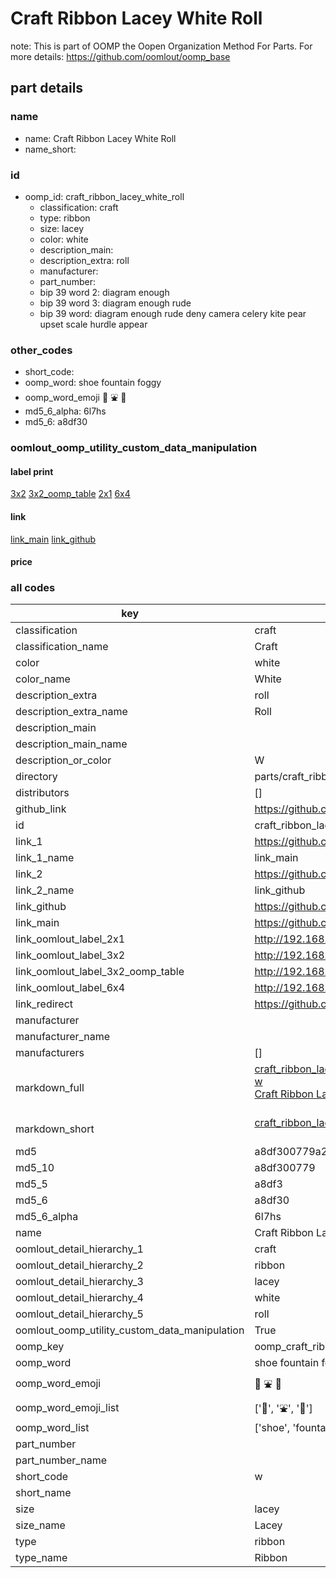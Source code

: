 # Craft Ribbon Lacey White Roll  

note: This is part of OOMP the Oopen Organization Method For Parts. For more details: https://github.com/oomlout/oomp_base

##  part details
  







### name
* name: Craft Ribbon Lacey White Roll
* name_short: 
### id
* oomp_id: craft_ribbon_lacey_white_roll
  * classification: craft
  * type: ribbon
  * size: lacey
  * color: white
  * description_main: 
  * description_extra: roll
  * manufacturer: 
  * part_number: 
  * bip 39 word 2: diagram enough
  * bip 39 word 3: diagram enough rude
  * bip 39 word: diagram enough rude deny camera celery kite pear upset scale hurdle appear

### other_codes
* short_code: 
* oomp_word: shoe fountain foggy
* oomp_word_emoji :shoe: :fountain: :foggy:
* md5_6_alpha: 6l7hs
* md5_6: a8df30






### oomlout_oomp_utility_custom_data_manipulation
#### label print
[3x2](http://192.168.1.245:1112/?label=oomp%206l7hs)
[3x2_oomp_table](http://192.168.1.108:1112/?label=oomp%206l7hs)
[2x1](http://192.168.1.242:1112/?label=oomp%206l7hs)
[6x4](http://192.168.1.55:1112/?label=oomp%206l7hs)    

#### link

[link_main](https://github.com/oomlout/oomlout_oomp_version_1_messy/tree/main/parts/craft_ribbon_lacey_white_roll) [link_github](https://github.com/oomlout/oomlout_oomp_version_1_messy/tree/main/parts/craft_ribbon_lacey_white_roll)                             

#### price







### all codes 
| key | value |  
| --- | --- |  
| classification | craft |  
| classification_name | Craft |  
| color | white |  
| color_name | White |  
| description_extra | roll |  
| description_extra_name | Roll |  
| description_main |  |  
| description_main_name |  |  
| description_or_color | W  |  
| directory | parts/craft_ribbon_lacey_white_roll |  
| distributors | [] |  
| github_link | https://github.com/oomlout/oomlout_oomp_part_src/tree/main/parts/craft_ribbon_lacey_white_roll |  
| id | craft_ribbon_lacey_white_roll |  
| link_1 | https://github.com/oomlout/oomlout_oomp_version_1_messy/tree/main/parts/craft_ribbon_lacey_white_roll |  
| link_1_name | link_main |  
| link_2 | https://github.com/oomlout/oomlout_oomp_version_1_messy/tree/main/parts/craft_ribbon_lacey_white_roll |  
| link_2_name | link_github |  
| link_github | https://github.com/oomlout/oomlout_oomp_version_1_messy/tree/main/parts/craft_ribbon_lacey_white_roll |  
| link_main | https://github.com/oomlout/oomlout_oomp_version_1_messy/tree/main/parts/craft_ribbon_lacey_white_roll |  
| link_oomlout_label_2x1 | http://192.168.1.242:1112/?label=oomp%206l7hs |  
| link_oomlout_label_3x2 | http://192.168.1.245:1112/?label=oomp%206l7hs |  
| link_oomlout_label_3x2_oomp_table | http://192.168.1.108:1112/?label=oomp%206l7hs |  
| link_oomlout_label_6x4 | http://192.168.1.55:1112/?label=oomp%206l7hs |  
| link_redirect | https://github.com/oomlout/oomlout_oomp_version_1_messy/tree/main/parts/craft_ribbon_lacey_white_roll |  
| manufacturer |  |  
| manufacturer_name |  |  
| manufacturers | [] |  
| markdown_full | [craft_ribbon_lacey_white_roll](none)<br>[w](none)<br>[Craft Ribbon Lacey White Roll](none)<br><br> |  
| markdown_short | [craft_ribbon_lacey_white_roll](none)<br><br> |  
| md5 | a8df300779a20f64941053ab79d2b9e7 |  
| md5_10 | a8df300779 |  
| md5_5 | a8df3 |  
| md5_6 | a8df30 |  
| md5_6_alpha | 6l7hs |  
| name | Craft Ribbon Lacey White Roll |  
| oomlout_detail_hierarchy_1 | craft |  
| oomlout_detail_hierarchy_2 | ribbon |  
| oomlout_detail_hierarchy_3 | lacey |  
| oomlout_detail_hierarchy_4 | white |  
| oomlout_detail_hierarchy_5 | roll |  
| oomlout_oomp_utility_custom_data_manipulation | True |  
| oomp_key | oomp_craft_ribbon_lacey_white_roll |  
| oomp_word | shoe fountain foggy |  
| oomp_word_emoji | :shoe: :fountain: :foggy: |  
| oomp_word_emoji_list | [':shoe:', ':fountain:', ':foggy:'] |  
| oomp_word_list | ['shoe', 'fountain', 'foggy'] |  
| part_number |  |  
| part_number_name |  |  
| short_code | w |  
| short_name |  |  
| size | lacey |  
| size_name | Lacey |  
| type | ribbon |  
| type_name | Ribbon |  
